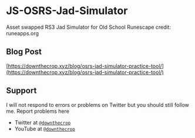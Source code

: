# JS-OSRS-Jad-Simulator

Asset swapped RS3 Jad Simulator for Old School Runescape credit: runeapps.org

## Blog Post

[https://downthecrop.xyz/blog/osrs-jad-simulator-practice-tool/](https://downthecrop.xyz/blog/osrs-jad-simulator-practice-tool/)

## Support

I will not respond to errors or problems on Twitter but you should still follow me. Report problems here

- Twitter at <a href="http://twitter.com/downthecrop" target="_blank">`@downthecrop`</a>
- YouTube at <a href="http://youtube.com/downthecrop" target="_blank">`@downthecrop`</a>